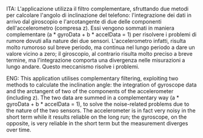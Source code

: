 ITA: L'applicazione utilizza il filtro complementare, sfruttando due metodi per calcolare l'angolo di inclinazione del telefono: l'integrazione dei dati in arrivo dal giroscopio e l'arcotangente di due delle componenti dell'accelerometro (compresa z).
Essi vengono sommati in maniera complementare  (a * gyroData + b * accelData = 1) per risolvere i problemi di rumore dovuti alla nature dei due sensori. L'accelerometro infatti, risulta molto rumoroso sul breve periodo, ma continua nel lungo periodo a dare un valore vicino a zero; il giroscopio, al contrario risulta molto preciso a breve termine, ma l'integrazione comporta una divergenza nelle misurazioni a lungo andare. Questo meccanismo risolve i problemi.

ENG: This application utilises complementary filtering, exploiting two methods to calculate the inclination angle: the integration of gyroscope data and the arctangent of two of the components of the accelerometer (including z).
The two data are summed in a complementary way (a * gyroData + b * accelData = 1), to solve the noise-related problems due to the nature of the two sensors. The accelerometer is in fact very noisy in the short term while it results reliable on the long run; the gyroscope, on the opposite, is very reliable in the short term but the measurement diverges over time.